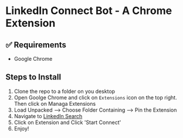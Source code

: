 # LinkedIn Connect Bot - A Chrome Extension 

## ✅ Requirements
* Google Chrome

## Steps to Install
1. Clone the repo to a folder on you desktop
2. Open Goolge Chrome and click on `Extensions` icon on the top right. Then click on Managa Extensions
3. Load Unpacked --> Choose Folder Containing --> Pin the Extension
4. Navigate to [LinkedIn Search](https://www.linkedin.com/search/results/people/)
5. Click on Extension and Click 'Start Connect'
6. Enjoy!



